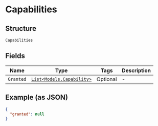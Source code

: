 
# Capabilities

## Structure

`Capabilities`

## Fields

| Name | Type | Tags | Description |
|  --- | --- | --- | --- |
| `Granted` | [`List<Models.Capability>`](../../doc/models/capability.md) | Optional | - |

## Example (as JSON)

```json
{
  "granted": null
}
```

